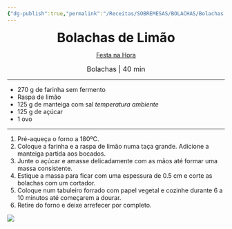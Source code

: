 ```yaml
---
{"dg-publish":true,"permalink":"/Receitas/SOBREMESAS/BOLACHAS/Bolachas de Limão/","title":"Bolachas de Limão","tags":["💚ok"]}
---
```


<div style="text-align: center;"> <span style="font-size: 30px;"><b>Bolachas de Limão</b></span> </div>

<span class="center"> <center> [Festa na Hora](https://www.festanahora.pt/2018/03/26/receita-bolachas-limao-decoradas/) </center></span>

<div style="text-align: center;"> <span style="font-size: 16px;">  Bolachas | 40 min </span> </div>

---
- 270 g de farinha sem fermento
- Raspa de limão
- 125 g de manteiga com sal *temperatura ambiente*
- 125 g de açúcar
- 1 ovo
---
1. Pré-aqueça o forno a 180ºC.
2. Coloque a farinha e a raspa de limão numa taça grande. Adicione a manteiga partida aos bocados.
3. Junte o açúcar e amasse delicadamente com as mãos até formar uma massa consistente.    
4. Estique a massa para ficar com uma espessura de 0.5 cm e corte as bolachas com um cortador.
5. Coloque num tabuleiro forrado com papel vegetal e cozinhe durante 6 a 10 minutos até começarem a dourar. 
6. Retire do forno e deixe arrefecer por completo.


![](https://i.imgur.com/cpfh85l.png)
